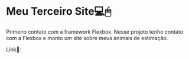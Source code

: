 # Meu Terceiro Site💻🖱
Primeiro contato com a framework Flexbox.
Nesse projeto tenho contato com a Flexbox e monto um site sobre meus animais de estimação.

Link🔗: 
